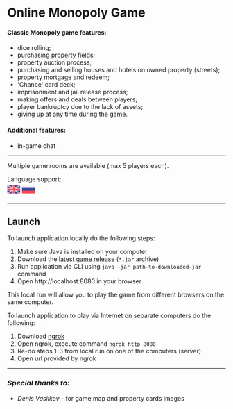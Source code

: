# Online Monopoly Game

#### Classic Monopoly game features:
- dice rolling;
- purchasing property fields;
- property auction process;
- purchasing and selling houses and hotels on owned property (streets);
- property mortgage and redeem;
- 'Chance' card deck;
- imprisonment and jail release process;
- making offers and deals between players;
- player bankruptcy due to the lack of assets;
- giving up at any time during the game.

#### Additional features:
- in-game chat  

- - -
Multiple game rooms are available (max 5 players each).  

Language support:  
<img src="frontend/src/assets/images/flags/en.png" alt="English" width="30"/>
<img src="frontend/src/assets/images/flags/ru.png" alt="Russian" width="30"/>

- - -
## Launch

To launch application locally do the following steps:
1. Make sure Java is installed on your computer
2. Download the [latest game release](https://github.com/andrew-s-titov/Monopoly-Game/releases/latest) (`*.jar` archive)
3. Run application via CLI using `java -jar path-to-downloaded-jar` command
4. Open http://localhost:8080 in your browser

This local run will allow you to play the game from different browsers on the same computer.

To launch application to play via Internet on separate computers do the following:
1. Download [ngrok](https://ngrok.com/download)
2. Open ngrok, execute command `ngrok http 8080`
3. Re-do steps 1-3 from local run on one of the computers (server)
4. Open url provided by ngrok

- - -
### _Special thanks to:_
- _Denis Vasilkov_ - for game map and property cards images
